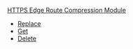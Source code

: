 <!-- Code generated for API Clients. DO NOT EDIT. -->


[HTTPS Edge Route Compression Module](#api-edge-route-compression-module)
- [Replace](#api-edge-route-compression-module-replace)
- [Get](#api-edge-route-compression-module-get)
- [Delete](#api-edge-route-compression-module-delete)
